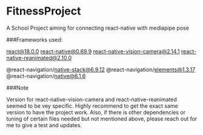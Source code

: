 FitnessProject
==============
A School Project aiming for connecting react-native with mediapipe pose

###Frameworks used:

react@18.0.0
react-native@0.69.9
react-native-vision-camera@2.14.1
react-native-reanimated@2.10.0

@react-navigation/native-stack@6.9.12
@react-navigation/elements@1.3.17
@react-navigation/native@6.1.6

###Note

Version for react-native-vision-camera and react-native-reanimated seemed to be vey specific. Highly recommend to get the exact same version to have the project work. Also, if there is other dependencies or tuning of certain files needed but not mentioned above, please reach out for me to give a test and updates.




